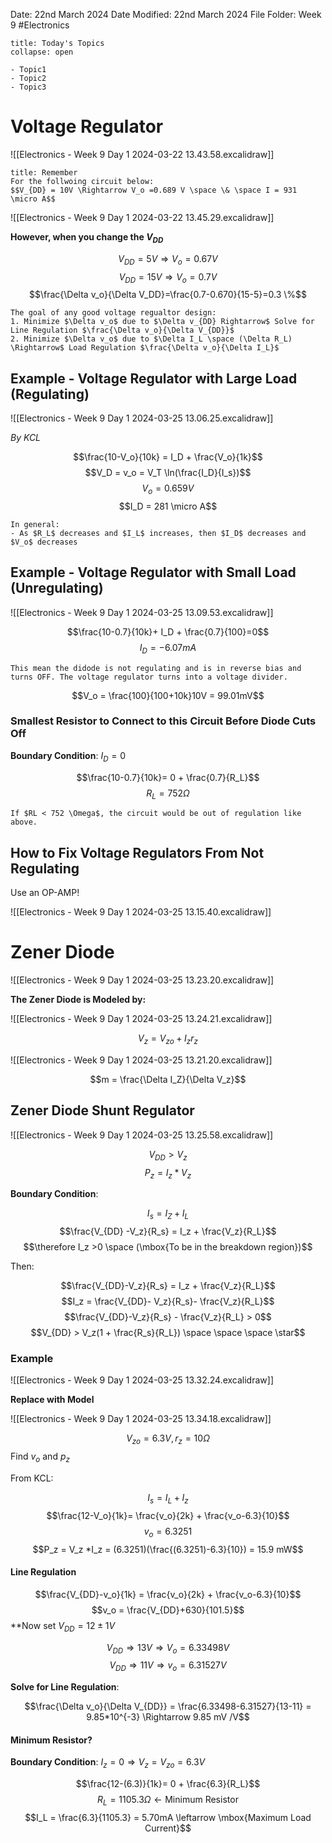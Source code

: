 Date: 22nd March 2024
Date Modified: 22nd March 2024
File Folder: Week 9
#Electronics

```ad-abstract
title: Today's Topics
collapse: open

- Topic1
- Topic2
- Topic3

```

# Voltage Regulator

![[Electronics - Week 9 Day 1 2024-03-22 13.43.58.excalidraw]]

```ad-note
title: Remember
For the follwoing circuit below:
$$V_{DD} = 10V \Rightarrow V_o =0.689 V \space \& \space I = 931 \micro A$$
```
![[Electronics - Week 9 Day 1 2024-03-22 13.45.29.excalidraw]]

**However, when you change the $V_{DD}$**

$$V_{DD} = 5V \Rightarrow V_o =0.67 V$$
$$V_{DD} = 15V \Rightarrow V_o =0.7 V$$
$$\frac{\Delta v_o}{\Delta V_DD}=\frac{0.7-0.670}{15-5}=0.3 \%$$


```ad-important
The goal of any good voltage regualtor design:
1. Minimize $\Delta v_o$ due to $\Delta v_{DD} Rightarrow$ Solve for Line Regulation $\frac{\Delta v_o}{\Delta V_{DD}}$
2. Minimize $\Delta v_o$ due to $\Delta I_L \space (\Delta R_L) \Rightarrow$ Load Regulation $\frac{\Delta v_o}{\Delta I_L}$
```

## Example - Voltage Regulator with Large Load (Regulating)

![[Electronics - Week 9 Day 1 2024-03-25 13.06.25.excalidraw]]

*By KCL*

$$\frac{10-V_o}{10k} = I_D + \frac{V_o}{1k}$$
$$V_D = v_o = V_T \ln(\frac{I_D}{I_s})$$
$$V_o = 0.659 V$$
$$I_D = 281 \micro A$$

```ad-important
In general:
- As $R_L$ decreases and $I_L$ increases, then $I_D$ decreases and $V_o$ decreases
```

## Example - Voltage Regulator with Small Load (Unregulating)

![[Electronics - Week 9 Day 1 2024-03-25 13.09.53.excalidraw]]

$$\frac{10-0.7}{10k}+ I_D + \frac{0.7}{100}=0$$
$$I_D = -6.07mA$$
```ad-warning
This mean the didode is not regulating and is in reverse bias and turns OFF. The voltage regulator turns into a voltage divider.
```
$$V_o = \frac{100}{100+10k}10V = 99.01mV$$

### Smallest Resistor to Connect to this Circuit Before Diode Cuts Off

**Boundary Condition**: $I_D = 0$

$$\frac{10-0.7}{10k}= 0 + \frac{0.7}{R_L}$$
$$R_L = 752 \Omega$$
```ad-warning
If $RL < 752 \Omega$, the circuit would be out of regulation like above.
```

## How to Fix Voltage Regulators From Not Regulating

Use an OP-AMP!

![[Electronics - Week 9 Day 1 2024-03-25 13.15.40.excalidraw]]

# Zener Diode

![[Electronics - Week 9 Day 1 2024-03-25 13.23.20.excalidraw]]

**The Zener Diode is Modeled by:**

![[Electronics - Week 9 Day 1 2024-03-25 13.24.21.excalidraw]]

$$V_z = V_{zo}+I_zr_z$$

![[Electronics - Week 9 Day 1 2024-03-25 13.21.20.excalidraw]]

$$m = \frac{\Delta I_Z}{\Delta V_z}$$
## Zener Diode Shunt Regulator

![[Electronics - Week 9 Day 1 2024-03-25 13.25.58.excalidraw]]

$$V_{DD} > V_z$$
$$P_z = I_z * V_z$$

**Boundary Condition**: 

$$I_s = I_Z + I_L$$
$$\frac{V_{DD} -V_z}{R_s} = I_z + \frac{V_z}{R_L}$$
$$\therefore I_z >0 \space (\mbox{To be in the breakdown region})$$

Then:

$$\frac{V_{DD}-V_z}{R_s} = I_z + \frac{V_z}{R_L}$$
$$I_z = \frac{V_{DD}- V_z}{R_s}- \frac{V_z}{R_L}$$
$$\frac{V_{DD}-V_z}{R_s} - \frac{V_z}{R_L} > 0$$
$$V_{DD} > V_z(1 + \frac{R_s}{R_L}) \space \space \space \star$$

### Example

![[Electronics - Week 9 Day 1 2024-03-25 13.32.24.excalidraw]]

**Replace with Model**

![[Electronics - Week 9 Day 1 2024-03-25 13.34.18.excalidraw]]

$$V_{zo} = 6.3V, r_z = 10 \Omega$$
Find $v_o$ and $p_z$

From KCL:

$$I_s = I_L + I_z$$
$$\frac{12-V_o}{1k}= \frac{v_o}{2k} + \frac{v_o-6.3}{10}$$
$$v_o = 6.3251$$
$$P_z = V_z *I_z = (6.3251)(\frac{(6.3251)-6.3}{10}) = 15.9 mW$$
#### Line Regulation

$$\frac{V_{DD}-v_o}{1k} = \frac{v_o}{2k} + \frac{v_o-6.3}{10}$$
$$v_o = \frac{V_{DD}+630}{101.5}$$
**Now set $V_{DD} = 12 \pm 1 V$

$$V_{DD} \Rightarrow 13V \Rightarrow V_o = 6.33498V$$
$$V_{DD} \Rightarrow 11 V \Rightarrow v_o = 6.31527V$$

**Solve for Line Regulation**:

$$\frac{\Delta v_o}{\Delta V_{DD}} = \frac{6.33498-6.31527}{13-11} = 9.85*10^{-3} \Rightarrow 9.85 mV /V$$

#### Minimum Resistor?

**Boundary Condition**: $I_z =0 \Rightarrow V_z = V_{zo} = 6.3V$

$$\frac{12-(6.3)}{1k}= 0 + \frac{6.3}{R_L}$$$$R_L = 1105.3 \Omega \leftarrow \mbox{Minimum Resistor}$$
$$I_L = \frac{6.3}{1105.3} = 5.70mA \leftarrow \mbox{Maximum Load Current}$$

